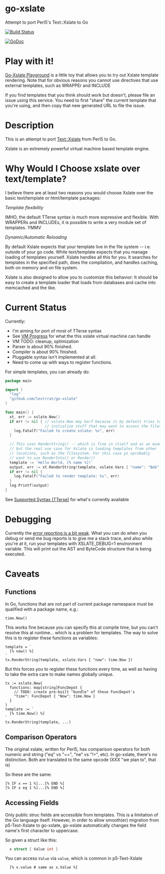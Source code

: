 go-xslate
=========

Attempt to port Perl5's Text::Xslate to Go

[![Build Status](https://travis-ci.org/lestrrat/go-xslate.png?branch=master)](https://travis-ci.org/lestrrat/go-xslate)

[![GoDoc](https://godoc.org/github.com/lestrrat/go-xslate?status.png)](https://godoc.org/github.com/lestrrat/go-xslate)

Play with it!
=============

[Go-Xslate Playground](http://play-go-xslate.appspot.com) is a little toy that allows you to try out Xslate template rendering. Note that for obvious reasons you cannot use directives that use external templates, such as WRAPPEr and INCLUDE

If you find templates that you think should work but doesn't, please file an issue using this service. You need to first "share" the current template that you're using, and then copy that new generated URL to file the issue.

Description
===========

This is an attempt to port [Text::Xslate](https://github.com/xslate/p5-Text-Xslate) from Perl5 to Go.

Xslate is an extremely powerful virtual machine based template engine.

Why Would I Choose xslate over text/template?
=============================================

I believe there are at least two reasons you would choose Xslate over the basic
text/template or html/template packages:

*Template flexibility*

IMHO, the default TTerse syntax is much more expressive and flexible.
With WRAPPERs and INCLUDEs, it is possible to write a very module set of 
templates. YMMV

*Dynamic/Automatic Reloading*

By default Xslate expects that your template live in the file system -- i.e.
outside of your go code. While text/template expects that you manage loading
of templates yourself. Xslate handles all this for you. It searches for
templates in the specified path, does the compilation, and handles caching,
both on memory and on file system.

Xslate is also designed to allow you to customize this behavior: It should be
easy to create a template loader that loads from databases and cache into
memcached and the like.

Current Status
=======

Currently:

* I'm aiming for port of most of TTerse syntax
* See [VM Progress](https://github.com/lestrrat/go-xslate/wiki/VM-Progress) for what the this xslate virtual machine can handle
* VM TODO: cleanup, optimization
* Parser is about 90% finished.
* Compiler is about 90% finished.
* Pluggable syntax isn't implemented at all.
* Need to come up with ways to register functions.

For simple templates, you can already do:

```go
package main

import (
  "log"
  "github.com/lestrrat/go-xslate"
)

func main() {
  xt, err := xslate.New()
  if err != nil { // xslate.New may barf because it by default tries to
                  // initialize stuff that may want to access the filesystem
    log.Fatalf("Failed to create xslate: %s", err)
  }

  // This uses RenderString() -- which is fine in itself and as an example,
  // but the real use case for Xslate is loading templates from other
  // locations, such as the filesystem. For this case yo uprobably
  // want to use RenderInto() or Render()
  template := `Hello World, [% name %]!`
  output, err := xt.RenderString(template, xslate.Vars { "name": "Bob" })
  if err != nil {
    log.Fatalf("Failed to render template: %s", err)
  }
  log.Printf(output)
}
```

See [Supported Syntax (TTerse)](https://github.com/lestrrat/go-xslate/wiki/Supported-Syntax-(TTerse)) for what's currently available

Debugging
=========

Currently the [error reporting is a bit weak](https://github.com/lestrrat/go-xslate/issues/4). What you can do when you debug or send me bug reports is to give me a stack trace, and also while you're at it, run your templates with XSLATE_DEBUG=1 environment variable. This will print out the AST and ByteCode structure that is being executed.

Caveats
=======

Functions
---------

In Go, functions that are not part of current package namespace must be
qualified with a package name, e.g.:

    time.Now()

This works fine because you can specify this at compile time, but you can't
resolve this at runtime... which is a problem for templates. The way to solve
this is to register these functions as variables:

    template = `
      [% now() %]
    `
    tx.RenderString(template, xslate.Vars { "now": time.Now })

But this forces you to register these functions every time, as well as
having to take the extra care to make names globally unique.

    tx := xslate.New(
      functions: map[string]FuncDepot {
        // TODO: create pre-built "bundle" of these FuncDepot's
        "time": FuncDepot { "Now": time.Now }
      }
    )
    template := `
      [% time.Now() %]
    `
    tx.RenderString(template, ...)


Comparison Operators
--------------------

The original xslate, written for Perl5, has comparison operators for both
numeric and string ("eq" vs "==", "ne" vs "!=", etc). In go-xslate, there's
no distinction. Both are translated to the same opcode (XXX "we plan to", that is)

So these are the same:

    [% IF x == 1 %]...[% END %]
    [% IF x eq 1 %]...[% END %]


Accessing Fields
----------------

Only public struc fields are accessible from templates. This is a limitation of the Go language itself.
However, in order to allow smooth(er) migration from p5-Text-Xslate to go-xslate, go-xslate automatically changes the field name's first character to uppercase.

So given a struct like this:

```go
  x struct { Value int }
```

You can access `Value` via `value`, which is common in p5-Text-Xslate

```
  [% x.value # same as x.Value %]
```
